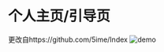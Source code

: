 # 个人主页/引导页
更改自https://github.com/5ime/Index
![demo](https://user-images.githubusercontent.com/31686695/91958610-269e0e00-ed3a-11ea-96fe-3f784cf4aca6.png)
